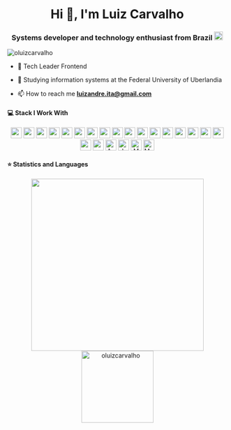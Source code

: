 <h1 align="center">Hi 👋, I'm Luiz Carvalho</h1>
<h3 align="center">Systems developer and technology enthusiast from Brazil <img src="https://user-images.githubusercontent.com/51300546/119998755-63d0bd00-bfa7-11eb-88f2-6bccdafe7bf8.png" height="20"/>
  </h3>
<p align="left"> <img src="https://komarev.com/ghpvc/?username=oluizcarvalho" alt="oluizcarvalho" /> </p>

- 🔭 Tech Leader Frontend  

- 🌱 Studying information systems at the Federal University of Uberlandia

- 📫 How to reach me **luizandre.ita@gmail.com**

#### 💻 Stack I Work With

<p align="center">
<img src="https://img.shields.io/badge/angular-%23DD0031.svg?style=for-the-badge&logo=angular&logoColor=white" height="25"/>
<img src="https://img.shields.io/badge/blazor-%2300f.svg?style=for-the-badge&logo=blazor&logoColor=white" height="25"/>
<img src="https://img.shields.io/badge/bootstrap-%23563D7C.svg?style=for-the-badge&logo=bootstrap&logoColor=white" height="25"/>
<img src="https://img.shields.io/badge/c%23-%23239120.svg?style=for-the-badge&logo=c-sharp&logoColor=white" height="25"/>
<img src="https://img.shields.io/badge/javascript-%23323330.svg?style=for-the-badge&logo=javascript&logoColor=%23F7DF1E" height="25"/>
<img src="https://img.shields.io/badge/typescript-%23007ACC.svg?style=for-the-badge&logo=typescript&logoColor=white" height="25"/>
<img src="https://img.shields.io/badge/Wordpress-%2300749C.svg?style=for-the-badge&logo=wordpress&logoColor=white" height="25"/>
<img src="https://img.shields.io/badge/html5-%23E34F26.svg?style=for-the-badge&logo=html5&logoColor=white" height="25"/>
<img src="https://img.shields.io/badge/css3-%231572B6.svg?style=for-the-badge&logo=css3&logoColor=white" height="25"/>
<img src="https://img.shields.io/badge/redux-%23593d88.svg?style=for-the-badge&logo=redux&logoColor=white" height="25"/>
<img src="https://img.shields.io/badge/jquery-%230769AD.svg?style=for-the-badge&logo=jquery&logoColor=white" height="25"/>
<img src="https://img.shields.io/badge/.NET-5C2D91?style=for-the-badge&logo=.net&logoColor=white" height="25"/>
<img src="https://img.shields.io/badge/react-%2320232a.svg?style=for-the-badge&logo=react&logoColor=%2361DAFB" height="25"/>
<img src="https://img.shields.io/badge/nextjs-%23000000.svg?style=for-the-badge&logo=next.js&logoColor=white" height="25"/>
<img src="https://img.shields.io/badge/rxjs-%23B7178C.svg?style=for-the-badge&logo=reactivex&logoColor=white" height="25"/>
<img src="https://img.shields.io/badge/SASS-hotpink.svg?style=for-the-badge&logo=SASS&logoColor=white" height="25"/>
<img src="https://img.shields.io/badge/VisualStudioCode-0078d7.svg?style=for-the-badge&logo=visual-studio-code&logoColor=white" height="25"/>
<img src="https://img.shields.io/badge/VisualStudio-5C2D91.svg?style=for-the-badge&logo=visual-studio&logoColor=white" height="25"/>
<img src="https://img.shields.io/badge/git-%23F05033.svg?style=for-the-badge&logo=git&logoColor=white" height="25"/>
<img alt="Azure" src="https://img.shields.io/badge/azure-%230072C6.svg?style=for-the-badge&logo=azure-devops&logoColor=white" height="25"/>
<img alt="Jest" src="https://img.shields.io/badge/-jest-%23C21325?style=for-the-badge&logo=jest&logoColor=white" height="25"/>
<img alt="MongoDB" src ="https://img.shields.io/badge/MongoDB-%234ea94b.svg?style=for-the-badge&logo=mongodb&logoColor=white" height="25"/>
<img alt="MySQL" src="https://img.shields.io/badge/mysql-%2300f.svg?style=for-the-badge&logo=mysql&logoColor=white" height="25"/>
</p>

 
 #### ⭐  Statistics and Languages

<p align="center">
  <img src="https://github-readme-stats.vercel.app/api?username=oluizcarvalho&show_icons=true&theme=tokyonight" width="395" />
  <img src="https://github-readme-stats.vercel.app/api/top-langs/?username=oluizcarvalho&langs_count=8&layout=compact&theme=tokyonight" alt="oluizcarvalho" height="165" />
</p>

<!--

For ICON With Text
    https://img.shields.io/badge/HereText-FF9800.svg?&style=for-the-badge&logo=HereIconName&logoColor=white
    
For Github Stats
    https://github-readme-stats.vercel.app/api?username=HereUsername&show_icons=true

For Profile View
    https://komarev.com/ghpvc/?username=HereUsername

For Auto Generate
    https://rahuldkjain.github.io/gh-profile-readme-generator/

For County Flag ICOn
    https://www.flaticon.com/

For ICON Idea
    https://simpleicons.org/

-->

<!-- ![Visitor Count](https://profile-counter.glitch.me/devded/count.svg) -->

<!--
<p align="center">
 <img src="https://github-profile-trophy.vercel.app/?username=devded&theme=flat&row=1" alt="devded" />
</p>

-->
